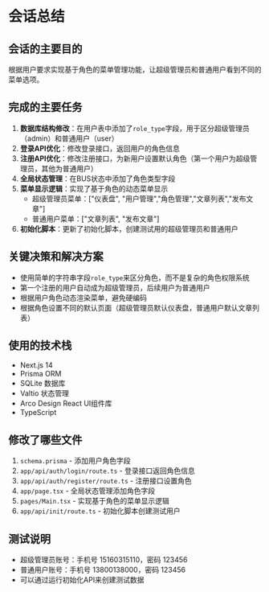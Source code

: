 # 会话总结

## 会话的主要目的
根据用户要求实现基于角色的菜单管理功能，让超级管理员和普通用户看到不同的菜单选项。

## 完成的主要任务
1. **数据库结构修改**：在用户表中添加了`role_type`字段，用于区分超级管理员（admin）和普通用户（user）
2. **登录API优化**：修改登录接口，返回用户的角色信息
3. **注册API优化**：修改注册接口，为新用户设置默认角色（第一个用户为超级管理员，其他为普通用户）
4. **全局状态管理**：在BUS状态中添加了角色类型字段
5. **菜单显示逻辑**：实现了基于角色的动态菜单显示
   - 超级管理员菜单：["仪表盘", "用户管理","角色管理","文章列表","发布文章"]
   - 普通用户菜单：["文章列表", "发布文章"]
6. **初始化脚本**：更新了初始化脚本，创建测试用的超级管理员和普通用户

## 关键决策和解决方案
- 使用简单的字符串字段`role_type`来区分角色，而不是复杂的角色权限系统
- 第一个注册的用户自动成为超级管理员，后续用户为普通用户
- 根据用户角色动态渲染菜单，避免硬编码
- 根据角色设置不同的默认页面（超级管理员默认仪表盘，普通用户默认文章列表）

## 使用的技术栈
- Next.js 14
- Prisma ORM
- SQLite 数据库
- Valtio 状态管理
- Arco Design React UI组件库
- TypeScript

## 修改了哪些文件
1. `schema.prisma` - 添加用户角色字段
2. `app/api/auth/login/route.ts` - 登录接口返回角色信息
3. `app/api/auth/register/route.ts` - 注册接口设置角色
4. `app/page.tsx` - 全局状态管理添加角色字段
5. `pages/Main.tsx` - 实现基于角色的菜单显示逻辑
6. `app/api/init/route.ts` - 初始化脚本创建测试用户

## 测试说明
- 超级管理员账号：手机号 15160315110，密码 123456
- 普通用户账号：手机号 13800138000，密码 123456
- 可以通过运行初始化API来创建测试数据
